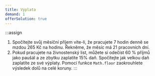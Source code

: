 ```yaml
---
title: Výplata
demand: 1
offerSolution: true
---
```


:::assign
1. Spočítejte svůj měsíční příjem víte-li, že pracujete 7 hodin denně se mzdou 265 Kč na hodinu. Řekněme, že měsíc má 21 pracovních dní.
1. Pokud pracujete na živnostenský list, můžete si odečíst 60 % příjmů jako paušál a ze zbytku zaplatíte 15% daň. Spočítejte jak velkou daň zaplatíte ze své výplaty. Pomocí funkce `Math.floor` zaokrouhlete výsledek dolů na celé koruny.
:::

<!-- 
:::solution
1. 
   ```
   > 21 * 7 * 265
   38955
   ```
1. 
   ```
   > Math.floor(21 * 7 * 265 * (1 - 0.60) * 0.15)
   2337
   ```
:::
-->